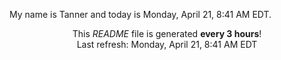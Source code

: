 My name is Tanner and today is Monday, April 21, 8:41 AM EDT.

<p align="center">This <i>README</i> file is generated <b>every 3 hours</b>!</br>Last refresh: Monday, April 21, 8:41 AM EDT<br /></p>
